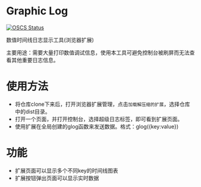 # Graphic Log 
[![OSCS Status](https://www.oscs1024.com/platform/badge/langhuihui/glog.svg?size=small)](https://www.oscs1024.com/project/langhuihui/glog?ref=badge_small)

数值时间线日志显示工具(浏览器扩展)

主要用途：需要大量打印数值调试信息，使用本工具可避免控制台被刷屏而无法查看其他重要日志信息。

# 使用方法

- 将仓库clone下来后，打开浏览器扩展管理，点击`加载解压缩的扩展`，选择仓库中的dist目录。
- 打开一个页面，并打开控制台，选择超级日志标签，即可看到扩展页面。
- 使用扩展在全局创建的glog函数来发送数据。格式：glog({key:value})

# 功能

- 扩展页面可以显示多个不同key的时间线图表
- 扩展按钮弹出页面可以显示实时数据